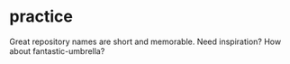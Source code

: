 # practice
Great repository names are short and memorable. Need inspiration? How about fantastic-umbrella?
